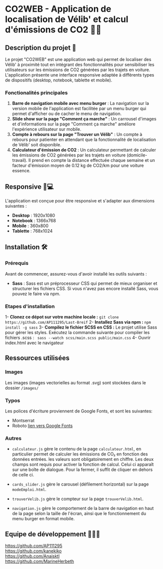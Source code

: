 # CO2WEB - Application de localisation de Vélib' et calcul d'émissions de CO2 🚗💨

## Description du projet 📖​

Le projet "CO2WEB" est une application web qui permet de localiser des Vélib' à proximité tout en intégrant des fonctionnalités pour sensibiliser les utilisateurs sur les émissions de CO2 générées par les trajets en voiture. L'application présente une interface responsive adaptée à différents types de dispositifs (desktop, notebook, tablette et mobile).

### Fonctionalités principales

1. **Barre de navigation mobile avec menu burger** : La navigation sur la version mobile de l'application est facilitée par un menu burger qui permet d'afficher ou de cacher le menu de navigation.
2. **Slide show sur la page "Comment ça marche"** : Un carrousel d'images et d'informations sur la page "Comment ça marche" améliore l'expérience utilisateur sur mobile.
3. **Compte à rebours sur la page "Trouver un Vélib"** : Un compte à rebours pour patienter en attendant que la fonctionnalité de localisation de Vélib' soit disponible.
4. **Calculateur d'émission de CO2** : Un calculateur permettant de calculer les émissions de CO2 générées par les trajets en voiture (domicile-travail). Il prend en compte la distance effectuée chaque semaine et un facteur d'émission moyen de 0.12 kg de CO2/km pour une voiture essence.

## Responsive 📱💻

L'application est conçue pour être responsive et s'adapter aux dimensions suivantes :

- **Desktop** : 1920x1080
- **Notebook** : 1366x768
- **Mobile** : 360x800
- **Tablette** : 768x1024

## Installation 🛠️

### Prérequis

Avant de commencer, assurez-vous d'avoir installé les outils suivants :

- **Sass** : Sass est un préprocesseur CSS qui permet de mieux organiser et structurer les fichiers CSS. Si vous n'avez pas encore installé Sass, vous pouvez le faire via npm.

### Etapes d'installation

1- **Clonez ce dépot sur votre machine locale :** `git clone https://github.com/AP111295/Last-Breif`
2- **Installez Sass via npm :** `npm install -g sass`
3- **Compilez le fichier SCSS en CSS :** Le projet utilise Sass pour gérer les styles. Exécutez la commande suivante pour compiler les fichiers .scss : ` sass --watch scss/main.scss public/main.css`
4- Ouvrir index.html avec le navigateur

## Ressources utilisées

### Images

Les images (images vectorielles au format .svg) sont stockées dans le dossier `/images/`

### Typos

Les polices d'écriture proviennent de Google Fonts, et sont les suivantes:

- Montserrat
- Roboto
  [lien vers Google Fonts](https://fonts.google.com/)

### Autres

- `calculateur.js` gère le contenu de la page `calculateur.html`, en particulier permet de calculer les émissions de CO₂ en fonction des données entrées. les valeurs sont obligatoirement en chiffre. Les deux champs sont requis pour activer la fonction de calcul. Celui ci apparaît sur une boîte de dialogue. Pour la fermer, il suffit de cliquer en dehors de celle ci.

- `cards_slider.js` gère le carousel (défilement horizontal) sur la page `modeEmploi.html`.
- `trouverVelib.js` gère le compteur sur la page `trouverVelib.html`.
- `navigation.js` gère le comportement de la barre de navigation en haut de la page selon la taille de l'écran, ainsi que le fonctionnement du menu burger en format mobile.

## Equipe de développement 👩🏻‍💻​

https://github.com/AP111295  
https://github.com/kanekiko  
https://github.com/Anaisktl  
https://github.com/MarineHerbeth
